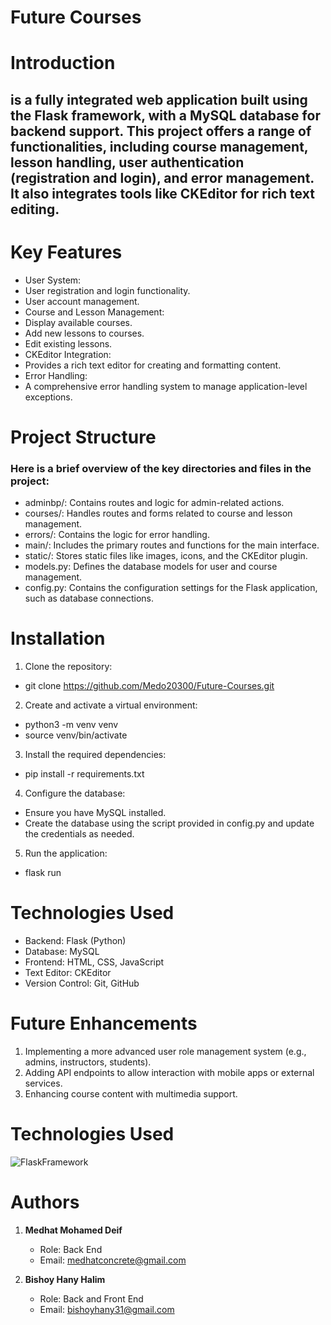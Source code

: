 
#    Future Courses

# Introduction

## is a fully integrated web application built using the Flask framework, with a MySQL database for backend support. This project offers a range of functionalities, including course management, lesson handling, user authentication (registration and login), and error management. It also integrates tools like CKEditor for rich text editing.

# Key Features

 *  User System:
 *  User registration and login functionality.
 *  User account management.
 *  Course and Lesson Management:
 *  Display available courses.
 *  Add new lessons to courses.
 *  Edit existing lessons.
 *  CKEditor Integration:
 *  Provides a rich text editor for creating and formatting content.
 *  Error Handling:
 *  A comprehensive error handling system to manage application-level exceptions.

# Project Structure

### Here is a brief overview of the key directories and files in the project:

* adminbp/: Contains routes and logic for admin-related actions.
* courses/: Handles routes and forms related to course and lesson management.
* errors/: Contains the logic for error handling.
* main/: Includes the primary routes and functions for the main interface.
* static/: Stores static files like images, icons, and the CKEditor plugin.
* models.py: Defines the database models for user and course management.
* config.py: Contains the configuration settings for the Flask application, such as database connections.

# Installation

1. Clone the repository:

* git clone https://github.com/Medo20300/Future-Courses.git

2. Create and activate a virtual environment:

* python3 -m venv venv
* source venv/bin/activate

3. Install the required dependencies:

* pip install -r requirements.txt

4. Configure the database:

* Ensure you have MySQL installed.
* Create the database using the script provided in config.py and update the credentials as needed.

5. Run the application:

* flask run

# Technologies Used

* Backend: Flask (Python)
* Database: MySQL
* Frontend: HTML, CSS, JavaScript
* Text Editor: CKEditor
* Version Control: Git, GitHub

# Future Enhancements

1. Implementing a more advanced user role management system (e.g., admins, instructors, students).
2. Adding API endpoints to allow interaction with mobile apps or external services.
3. Enhancing course content with multimedia support.

# Technologies Used
![FlaskFramework](https://github.com/user-attachments/assets/749d7224-2e3b-4078-9b60-9421bebebae1)


# Authors

1. **Medhat Mohamed Deif**
   - Role: Back End
   - Email: [medhatconcrete@gmail.com](mailto:medhatconcrete@gmail.com)

2. **Bishoy Hany Halim**
   - Role: Back and Front End
   - Email: [bishoyhany31@gmail.com](mailto:bishoyhany31@gmail.com)

